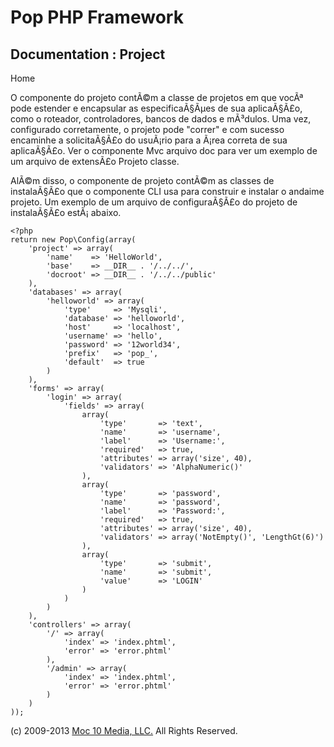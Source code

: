 Pop PHP Framework
=================

Documentation : Project
-----------------------

Home

O componente do projeto contÃ©m a classe de projetos em que vocÃª pode
estender e encapsular as especificaÃ§Ãµes de sua aplicaÃ§Ã£o, como o
roteador, controladores, bancos de dados e mÃ³dulos. Uma vez,
configurado corretamente, o projeto pode "correr" e com sucesso
encaminhe a solicitaÃ§Ã£o do usuÃ¡rio para a Ã¡rea correta de sua
aplicaÃ§Ã£o. Ver o componente Mvc arquivo doc para ver um exemplo de um
arquivo de extensÃ£o Projeto classe.

AlÃ©m disso, o componente de projeto contÃ©m as classes de instalaÃ§Ã£o
que o componente CLI usa para construir e instalar o andaime projeto. Um
exemplo de um arquivo de configuraÃ§Ã£o do projeto de instalaÃ§Ã£o estÃ¡
abaixo.

    <?php
    return new Pop\Config(array(
        'project' => array(
            'name'    => 'HelloWorld',
            'base'    => __DIR__ . '/../../',
            'docroot' => __DIR__ . '/../../public'
        ),
        'databases' => array(
            'helloworld' => array(
                'type'     => 'Mysqli',
                'database' => 'helloworld',
                'host'     => 'localhost',
                'username' => 'hello',
                'password' => '12world34',
                'prefix'   => 'pop_',
                'default'  => true
            )
        ),
        'forms' => array(
            'login' => array(
                'fields' => array(
                    array(
                        'type'       => 'text',
                        'name'       => 'username',
                        'label'      => 'Username:',
                        'required'   => true,
                        'attributes' => array('size', 40),
                        'validators' => 'AlphaNumeric()'
                    ),
                    array(
                        'type'       => 'password',
                        'name'       => 'password',
                        'label'      => 'Password:',
                        'required'   => true,
                        'attributes' => array('size', 40),
                        'validators' => array('NotEmpty()', 'LengthGt(6)')
                    ),
                    array(
                        'type'       => 'submit',
                        'name'       => 'submit',
                        'value'      => 'LOGIN'
                    )
                )
            )
        ),
        'controllers' => array(
            '/' => array(
                'index' => 'index.phtml',
                'error' => 'error.phtml'
            ),
            '/admin' => array(
                'index' => 'index.phtml',
                'error' => 'error.phtml'
            )
        )
    ));

\(c) 2009-2013 [Moc 10 Media, LLC.](http://www.moc10media.com) All
Rights Reserved.
